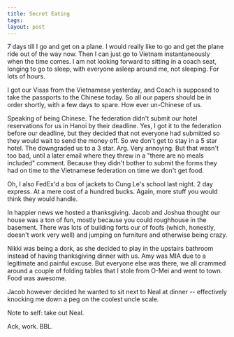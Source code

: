 ```yaml
---
title: Secret Eating
tags: 
layout: post
---
```

7 days till I go and get on a plane. I would really like to go and get the plane ride out of the way now.  Then I can just go to Vietnam instantaneously when the time comes.  I am not looking forward to sitting in a coach seat, longing to go to sleep, with everyone asleep around me, not sleeping.  For lots of hours.



I got our Visas from the Vietnamese yesterday, and Coach is supposed to take the passports to the Chinese today.  So all our papers should be in order shortly, with a few days to spare.  How ever un-Chinese of us. 

 

Speaking of being Chinese.  The federation didn't submit our hotel reservations for us in Hanoi by their deadline.  Yes, I got it to the federation before our deadline, but they decided that not everyone had submitted so they would wait to send the money off.  So we don't get to stay in a 5 star hotel.  The downgraded us to a 3 star. Arg.  Very annoying.  But that wasn't too bad, until a later email where they threw in a "there are no meals included" comment.  Because they didn't bother to submit the forms they had on time to the Vietnamese federation on time we don't get food.  



Oh, I also FedEx'd a box of jackets to Cung Le's school last night.  2 day express.  At a mere cost of a hundred bucks.  Again, more stuff you would think they would handle.



In happier news we hosted a thanksgiving.  Jacob and Joshua thought our house was a ton of fun, mostly because you could roughhouse in the basement.  There was lots of building forts our of foofs (which, honestly, doesn't work very well) and jumping on furniture and otherwise being crazy.  



Nikki was being a dork, as she decided to play in the upstairs bathroom instead of having thanksgiving dinner with us.  Amy was MIA due to a legitimate and painful excuse. But everyone else was there, we all crammed around a couple of folding tables that I stole from O-Mei and went to town.  Food was awesome.  



Jacob however decided he wanted to sit next to Neal at dinner -- effectively knocking me down a peg on the coolest uncle scale.



Note to self: take out Neal. 



Ack, work.  BBL.
